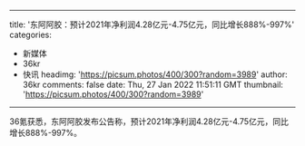 
---
title: '东阿阿胶：预计2021年净利润4.28亿元-4.75亿元，同比增长888%-997%'
categories: 
 - 新媒体
 - 36kr
 - 快讯
headimg: 'https://picsum.photos/400/300?random=3989'
author: 36kr
comments: false
date: Thu, 27 Jan 2022 11:51:11 GMT
thumbnail: 'https://picsum.photos/400/300?random=3989'
---

<div>   
36氪获悉，东阿阿胶发布公告称，预计2021年净利润4.28亿元-4.75亿元，同比增长888%-997%。  
</div>
            